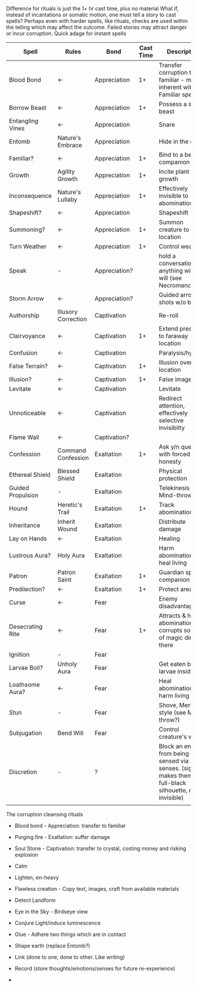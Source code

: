 Difference for rituals is just the 1+ hr cast time, plus no material
What if, instead of incantations or somatic motion, one must tell a story to cast spells? Perhaps even with harder spells, like rituals, checks are used within the telling which may affect the outcome. Failed stories may attract danger or incur corruption. Quick adage for instant spells

| Spell             | Rules               | Bond          | Cast Time | Description                                                                                                 |
| ----------------- | ------------------- | ------------- | --------- | ----------------------------------------------------------------------------------------------------------- |
| Blood Bond        | <-                  | Appreciation  | 1+        | Transfer corruption to familiar - make inherent with Familiar spell?                                        |
| Borrow Beast      | <-                  | Appreciation  | 1+        | Possess a small beast                                                                                       |
| Entangling Vines  | <-                  | Appreciation  |           | Snare                                                                                                       |
| Entomb            | Nature's Embrace    | Appreciation  |           | Hide in the earth                                                                                           |
| Familiar?         | <-                  | Appreciation  | 1+        | Bind to a beast companion                                                                                   |
| Growth            | Agility Growth      | Appreciation  | 1+        | Incite plant growth                                                                                         |
| Inconsequence     | Nature's Lullaby    | Appreciation  | 1+        | Effectively invisible to abominations                                                                       |
| Shapeshift?       | <-                  | Appreciation  |           | Shapeshift                                                                                                  |
| Summoning?        | <-                  | Appreciation  | 1+        | Summon creature to location                                                                                 |
| Turn Weather      | <-                  | Appreciation  | 1+        | Control weather                                                                                             |
| Speak             | -                   | Appreciation? |           | hold a conversation with anything without will (see Necromancy?)                                            |
| Storm Arrow       | <-                  | Appreciation? |           | Guided arrow shots w/o bow                                                                                  |
| Authorship        | Illusory Correction | Captivation   |           | Re-roll                                                                                                     |
| Clairvoyance      | <-                  | Captivation   | 1+        | Extend presence to faraway location                                                                         |
| Confusion         | <-                  | Captivation   |           | Paralysis/hysteria                                                                                          |
| False Terrain?    | <-                  | Captivation   | 1+        | Illusion over a location                                                                                    |
| Illusion?         | <-                  | Captivation   | 1+        | False image                                                                                                 |
| Levitate          | <-                  | Captivation   |           | Levitate                                                                                                    |
| Unnoticeable      | <-                  | Captivation   |           | Redirect attention, effectively selective invisibilty                                                       |
| Flame Wall        | <-                  | Captivation?  |           |                                                                                                             |
| Confession        | Command Confession  | Exaltation    | 1+        | Ask y/n questions with forced honesty                                                                       |
| Ethereal Shield   | Blessed Shield      | Exaltation    |           | Physical protection                                                                                         |
| Guided Propulsion | -                   | Exaltation    |           | Telekinesis (see Mind-throw?)                                                                               |
| Hound             | Heretic's Trail     | Exaltation    | 1+        | Track abominations                                                                                          |
| Inheritance       | Inherit Wound       | Exaltation    |           | Distribute damage                                                                                           |
| Lay on Hands      | <-                  | Exaltation    |           | Healing                                                                                                     |
| Lustrous Aura?    | Holy Aura           | Exaltation    |           | Harm abominations, heal living                                                                              |
| Patron            | Patron Saint        | Exaltation    | 1+        | Guardian spirit companion                                                                                   |
| Predilection?     | <-                  | Exaltation    | 1+        | Protect area                                                                                                |
| Curse             | <-                  | Fear          |           | Enemy disadvantage                                                                                          |
| Desecrating Rite  | <-                  | Fear          | 1+        | Attracts & heals abominations & corrupts sources of magic directed there                                    |
| Ignition          | -                   | Fear          |           |                                                                                                             |
| Larvae Boil?      | Unholy Aura         | Fear          |           | Get eaten by larvae inside-out                                                                              |
| Loathsome Aura?   | <-                  | Fear          |           | Heal abominations, harm living                                                                              |
| Stun              | -                   | Fear          |           | Shove, Merlin style (see Mind-throw?)                                                                       |
| Subjugation       | Bend Will           | Fear          |           | Control creature's will                                                                                     |
| Discretion        | -                   | ?             |           | Block an entity from being sensed via 1/5 senses. (sight makes them a full-black silhouette, not invisible) |
|                   |                     |               |           |                                                                                                             |

The corruption cleansing rituals
* Blood bond - Appreciation: transfer to familiar
* Purging fire - Exaltation: suffer damage
* Soul Stone - Captivation: transfer to crystal, costing money and risking explosion

* Calm
* Lighten, en-heavy
* Flawless creation - Copy text, images, craft from available materials
* Detect Landform
* Eye in the Sky - Birdseye view
* Conjure Light/induce luminescence
* Glue - Adhere two things which are in contact
* Shape earth (replace Entomb?)
* Link (done to one, done to other. Like writing)
* Record (store thoughts/emotions/senses for future re-experience)
* 
